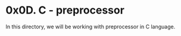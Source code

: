 # **0x0D. C - preprocessor**

In this directory, we will be working with preprocessor in C language.
